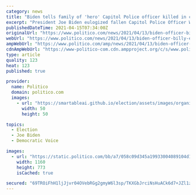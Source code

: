 ```yaml
---
category: news
title: "Biden tells family of 'hero' Capitol Police officer killed in car attack: 'He’s in your blood'"
excerpt: "President Joe Biden eulogized fallen Capitol Police Officer William “Billy” Evans at a memorial service in the Capitol Rotunda on Tuesday, reflecting on his own personal tragedies as he sought to comfort Evans’ surviving wife and children."
publishedDateTime: 2021-04-15T07:34:00Z
originalUrl: "https://www.politico.com/news/2021/04/13/biden-officer-billy-evans-memorial-481148"
webUrl: "https://www.politico.com/news/2021/04/13/biden-officer-billy-evans-memorial-481148"
ampWebUrl: "https://www.politico.com/amp/news/2021/04/13/biden-officer-billy-evans-memorial-481148"
cdnAmpWebUrl: "https://www-politico-com.cdn.ampproject.org/c/s/www.politico.com/amp/news/2021/04/13/biden-officer-billy-evans-memorial-481148"
type: article
quality: 123
heat: 123
published: true

provider:
  name: Politico
  domain: politico.com
  images:
    - url: "https://smartableai.github.io/election/assets/images/organizations/politico.com-50x50.jpg"
      width: 50
      height: 50

topics:
  - Election
  - Joe Biden
  - Democratic Voice

images:
  - url: "https://static.politico.com/bb/a7/058c09d345a19933004089104d12/210413-matt-gaetz-women-podium-getty-773.jpg"
    width: 1160
    height: 773
    isCached: true

secured: "69TROiFhH1ljJjvr04OVebRGg2gmyW6l3sp/TKXGbJrciNsHuACk6d7+JZl1zHqVqid6x3FNzgEljFBUeDue1GeN2Vygah8JgfQjyVuCPGw/YnTF0V4OD7pdQ50ZeCcm+4d/L0o0U+nq+kpINpkNOwABDr2YnF4HUHtkOeYYnv6N0e1JjMr9HJknCsxFgWBLO1WuPdodwuT9TEQA0QHUytg13tW6mvAQ8Y3Y6ngomELZy0IWTXotgM+iu8g9s3EtN05nAc/QQ648b6v/pw4JVlmJUlLEf9Oi+m1UoD16TTWX3b0j54ynr0homvnHKLDEKxgVbGF+qfxau9pXUTfjD8/BvZeIE8hJi92yu7+P46k=;8AFb3moNV+IxXWuBSZxY/A=="
---
```


